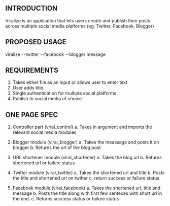 INTRODUCTION
------------

Viralize is an application that lets users create and publish their posts across multiple social media platforms (eg. Twitter, Facebook, Blogger) 

PROPOSED USAGE
--------------

viralize --twitter --facebook --blogger message 

REQUIREMENTS
-------------

1. Takes either file as an input or allows user to enter text
2. User adds title
3. Single authentication for multiple social platforms
4. Publish to social media of choice


ONE PAGE SPEC
-------------

1. Controller part (viral_control)
   	  a. Takes in argument and imports the relevant social media modules
	      
2. Blogger module (viral_blogger)
	  a. Takes the meassage and posts it on blogger
	  b. Returns the url of the blog post

3. URL shortener module	(viral_shortener)
   	   a. Takes the blog url
	   b. Returns shortened url or failure status

4. Twitter module (viral_twitter)
   	   a. Takes the shortened url and title
	   b. Posts the title and shortened url on twitter
	   c. return success or failure status

5. Facebook module (viral_facebook)
   	    a. Takes the shortened url, title and message
	    b. Posts the title along with first few senteces with short url in the end.
	    c. Returns success status or failure status 
	   

